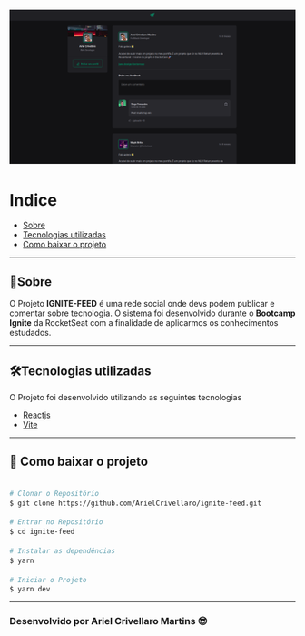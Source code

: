<h1>
  <img  src="public/ignite-feed.png">
</h1>

# Indice

- [Sobre](#-sobre)
- [Tecnologias utilizadas](#-tecnologias-utilizadas)
- [Como baixar o projeto](#-como-baixar-o-projeto)

---

## 🧾Sobre

O Projeto **IGNITE-FEED** é uma rede social onde devs podem publicar e comentar sobre tecnologia. O sistema foi desenvolvido durante o **Bootcamp Ignite** da RocketSeat com a finalidade de aplicarmos os conhecimentos estudados.

---

## 🛠Tecnologias utilizadas

O Projeto foi desenvolvido utilizando as seguintes tecnologias

- [Reactjs](https://reactjs.org)
- [Vite](https://vitejs.dev/)

---

## 💾 Como baixar o projeto

```bash

# Clonar o Repositório
$ git clone https://github.com/ArielCrivellaro/ignite-feed.git

# Entrar no Repositório
$ cd ignite-feed

# Instalar as dependências
$ yarn

# Iniciar o Projeto
$ yarn dev

```

---

### Desenvolvido por Ariel Crivellaro Martins 😎
